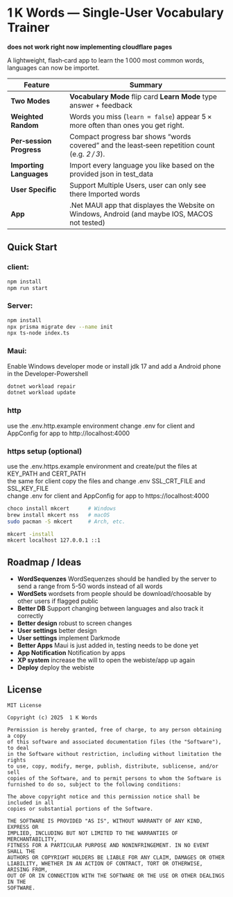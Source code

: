 # 1 K Words — Single‑User Vocabulary Trainer

**does not work right now implementing cloudflare pages**

A lightweight, flash‑card app to learn the 1 000 most common words, languages can now be importet.  

| Feature                  | Summary                                                                                        |
| ------------------------ | ---------------------------------------------------------------------------------------------- |
| **Two Modes**            | **Vocabulary Mode** flip card **Learn Mode** type answer + feedback                            |
| **Weighted Random**      | Words you miss (`learn = false`) appear 5 × more often than ones you get right.                |
| **Per‑session Progress** | Compact progress bar shows “words covered” and the least‑seen repetition count (e.g. *2 / 3*). |
| **Importing Languages**  | Import every language you like based on the provided json in test_data                         |
| **User Specific**        | Support Multiple Users, user can only see there Imported words                                 |
| **App**                  | .Net MAUI app that displayes the Website on Windows, Android (and maybe IOS, MACOS not tested) |

## Quick Start

### client: 
```bash
npm install
npm run start
```

### Server:
```bash
npm install
npx prisma migrate dev --name init
npx ts-node index.ts 
```

### Maui:  
Enable Windows developer mode or install jdk 17 and add a Android phone  
in the Developer-Powershell  
```bash
dotnet workload repair
dotnet workload update
```

### http 
use the .env.http.example environment
change .env for client and AppConfig for app to http://localhost:4000

### https setup (optional)
use the .env.https.example environment and create/put the files at KEY_PATH and CERT_PATH  
the same for client copy the files and change .env SSL_CRT_FILE and SSL_KEY_FILE  
change .env for client and AppConfig for app to https://localhost:4000

``` bash
choco install mkcert      # Windows
brew install mkcert nss   # macOS
sudo pacman -S mkcert     # Arch, etc.

mkcert -install
mkcert localhost 127.0.0.1 ::1
```

## Roadmap / Ideas

* **WordSequenzes** WordSequenzes should be handled by the server to send a range from 5-50 words instead of all words
* **WordSets** wordsets from people should be download/choosable by other users if flagged public
* **Better DB** Support changing between languages and also track it correctly
* **Better design** robust to screen changes 
* **User settings** better design
* **User settings** implement Darkmode
* **Better Apps** Maui is just added in, testing needs to be done yet 
* **App Notification** Notification by apps
* **XP system** increase the will to open the webiste/app up again
* **Deploy** deploy the webiste

## License

```text
MIT License

Copyright (c) 2025  1 K Words

Permission is hereby granted, free of charge, to any person obtaining a copy
of this software and associated documentation files (the "Software"), to deal
in the Software without restriction, including without limitation the rights
to use, copy, modify, merge, publish, distribute, sublicense, and/or sell
copies of the Software, and to permit persons to whom the Software is
furnished to do so, subject to the following conditions:

The above copyright notice and this permission notice shall be included in all
copies or substantial portions of the Software.

THE SOFTWARE IS PROVIDED "AS IS", WITHOUT WARRANTY OF ANY KIND, EXPRESS OR
IMPLIED, INCLUDING BUT NOT LIMITED TO THE WARRANTIES OF MERCHANTABILITY,
FITNESS FOR A PARTICULAR PURPOSE AND NONINFRINGEMENT. IN NO EVENT SHALL THE
AUTHORS OR COPYRIGHT HOLDERS BE LIABLE FOR ANY CLAIM, DAMAGES OR OTHER
LIABILITY, WHETHER IN AN ACTION OF CONTRACT, TORT OR OTHERWISE, ARISING FROM,
OUT OF OR IN CONNECTION WITH THE SOFTWARE OR THE USE OR OTHER DEALINGS IN THE
SOFTWARE.
```
